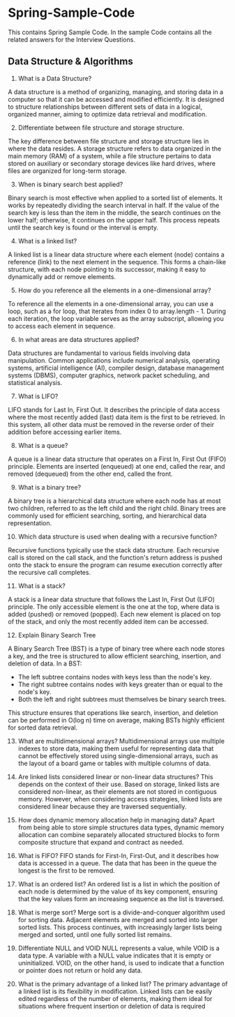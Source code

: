 # Spring-Sample-Code
This contains Spring Sample Code. In the sample Code contains all the related answers for the Interview Questions.


## Data Structure & Algorithms

1. What is a Data Structure?

A data structure is a method of organizing, managing, and storing data in a computer so that it can be accessed and modified efficiently. It is designed to structure relationships between different sets of data in a logical, organized manner, aiming to optimize data retrieval and modification.

2. Differentiate between file structure and storage structure.

The key difference between file structure and storage structure lies in where the data resides. A storage structure refers to data organized in the main memory (RAM) of a system, while a file structure pertains to data stored on auxiliary or secondary storage devices like hard drives, where files are organized for long-term storage.

3. When is binary search best applied?

Binary search is most effective when applied to a sorted list of elements. It works by repeatedly dividing the search interval in half. If the value of the search key is less than the item in the middle, the search continues on the lower half; otherwise, it continues on the upper half. This process repeats until the search key is found or the interval is empty.

4. What is a linked list?

A linked list is a linear data structure where each element (node) contains a reference (link) to the next element in the sequence. This forms a chain-like structure, with each node pointing to its successor, making it easy to dynamically add or remove elements.

5. How do you reference all the elements in a one-dimensional array?

To reference all the elements in a one-dimensional array, you can use a loop, such as a for loop, that iterates from index 0 to array.length - 1. During each iteration, the loop variable serves as the array subscript, allowing you to access each element in sequence.

6. In what areas are data structures applied?

Data structures are fundamental to various fields involving data manipulation. Common applications include numerical analysis, operating systems, artificial intelligence (AI), compiler design, database management systems (DBMS), computer graphics, network packet scheduling, and statistical analysis.

7. What is LIFO?

LIFO stands for Last In, First Out. It describes the principle of data access where the most recently added (last) data item is the first to be retrieved. In this system, all other data must be removed in the reverse order of their addition before accessing earlier items.

8. What is a queue?

A queue is a linear data structure that operates on a First In, First Out (FIFO) principle. Elements are inserted (enqueued) at one end, called the rear, and removed (dequeued) from the other end, called the front.

9. What is a binary tree?

A binary tree is a hierarchical data structure where each node has at most two children, referred to as the left child and the right child. Binary trees are commonly used for efficient searching, sorting, and hierarchical data representation.

10. Which data structure is used when dealing with a recursive function?

Recursive functions typically use the stack data structure. Each recursive call is stored on the call stack, and the function's return address is pushed onto the stack to ensure the program can resume execution correctly after the recursive call completes.

11. What is a stack?

A stack is a linear data structure that follows the Last In, First Out (LIFO) principle. The only accessible element is the one at the top, where data is added (pushed) or removed (popped). Each new element is placed on top of the stack, and only the most recently added item can be accessed.

12. Explain Binary Search Tree

A Binary Search Tree (BST) is a type of binary tree where each node stores a key, and the tree is structured to allow efficient searching, insertion, and deletion of data. In a BST:

- The left subtree contains nodes with keys less than the node's key.
- The right subtree contains nodes with keys greater than or equal to the node's key.
- Both the left and right subtrees must themselves be binary search trees.

This structure ensures that operations like search, insertion, and deletion can be performed in O(log n) time on average, making BSTs highly efficient for sorted data retrieval.

13. What are multidimensional arrays?
Multidimensional arrays use multiple indexes to store data, making them useful for representing data that cannot be effectively stored using single-dimensional arrays, such as the layout of a board game or tables with multiple columns of data.

14. Are linked lists considered linear or non-linear data structures?
This depends on the context of their use. Based on storage, linked lists are considered non-linear, as their elements are not stored in contiguous memory. However, when considering access strategies, linked lists are considered linear because they are traversed sequentially.

15. How does dynamic memory allocation help in managing data?
Apart from being able to store simple structures data types, dynamic memory allocation can combine separately allocated structured blocks to form composite structure that expand and contract as needed.

16. What is FIFO?
FIFO stands for First-In, First-Out, and it describes how data is accessed in a queue. The data that has been in the queue the longest is the first to be removed.

17. What is an ordered list?
An ordered list is a list in which the position of each node is determined by the value of its key component, ensuring that the key values form an increasing sequence as the list is traversed.

18. What is merge sort?
Merge sort is a divide-and-conquer algorithm used for sorting data. Adjacent elements are merged and sorted into larger sorted lists. This process continues, with increasingly larger lists being merged and sorted, until one fully sorted list remains.

19. Differentiate NULL and VOID
NULL represents a value, while VOID is a data type. A variable with a NULL value indicates that it is empty or uninitialized. VOID, on the other hand, is used to indicate that a function or pointer does not return or hold any data.

20. What is the primary advantage of a linked list?
The primary advantage of a linked list is its flexibility in modification. Linked lists can be easily edited regardless of the number of elements, making them ideal for situations where frequent insertion or deletion of data is required
